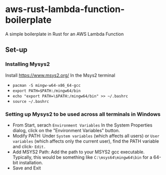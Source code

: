 # aws-rust-lambda-function-boilerplate
A simple boilerplate in Rust for an AWS Lambda Function

## Set-up

### Installing Mysys2
Install https://www.msys2.org/
In the Msys2 terminal 
- `pacman -S mingw-w64-x86_64-gcc`
- `export PATH=$PATH:/mingw64/bin`
- `echo "export PATH=\$PATH:/mingw64/bin" >> ~/.bashrc`
- `source ~/.bashrc`

### Setting up Mysys2 to be used across all terminals in Windows
- From Start, serach `Environment Variables` In the System Properties dialog, click on the "Environment Variables" button.
- Modify PATH: Under `System variables` (which affects all users) or `User variables` (which affects only the current user), find the PATH variable and click- `Edit.`
- Add MSYS2 Path: Add the path to your MSYS2 gcc executable. Typically, this would be something like `C:\msys64\mingw64\bin` for a 64-bit installation.
- Save and Exit
